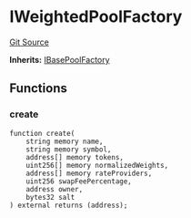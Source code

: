 # IWeightedPoolFactory
[Git Source](https://github.com/Increment-Finance/peripheral-contracts/blob/b10b7c737f1995b97150c4bde2bb1f9387e53eef/src/interfaces/balancer/IWeightedPoolFactory.sol)

**Inherits:**
[IBasePoolFactory](/src/interfaces/balancer/IWeightedPoolFactory.sol/interface.IBasePoolFactory.md)


## Functions
### create


```solidity
function create(
    string memory name,
    string memory symbol,
    address[] memory tokens,
    uint256[] memory normalizedWeights,
    address[] memory rateProviders,
    uint256 swapFeePercentage,
    address owner,
    bytes32 salt
) external returns (address);
```


